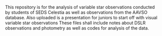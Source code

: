 This repository is for the analysis of variable star observations conducted by students of SEDS Celestia as well as observations from the AAVSO database.
Also uploaded is a presentation for juniors to start off with visual variable star observations
These files shall include notes about DSLR observations and photometry as well as codes for analysis of the data.
